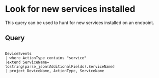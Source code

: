 
# Look for new services installed

This query can be used to hunt for new services installed on an endpoint.


## Query

```KQL

DeviceEvents
| where ActionType contains "service"
|extend ServiceName=  tostring(parse_json(AdditionalFields).ServiceName)
| project DeviceName, ActionType, ServiceName

```



